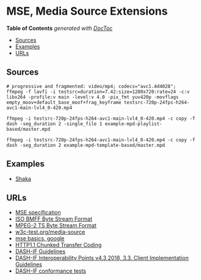 # MSE, Media Source Extensions

<!-- START doctoc generated TOC please keep comment here to allow auto update -->
<!-- DON'T EDIT THIS SECTION, INSTEAD RE-RUN doctoc TO UPDATE -->
**Table of Contents**  *generated with [DocToc](https://github.com/thlorenz/doctoc)*

- [Sources](#sources)
- [Examples](#examples)
- [URLs](#urls)

<!-- END doctoc generated TOC please keep comment here to allow auto update -->

## Sources

```shell
# progressive and fragmented: video/mp4; codecs="avc1.4d4028";
ffmpeg -f lavfi -i testsrc=duration=7.42:size=1280x720:rate=24 -c:v libx264 -profile:v main -level:v 4.0 -pix_fmt yuv420p -movflags empty_moov+default_base_moof+frag_keyframe testsrc-720p-24fps-h264-avc1-main-lvl4_0-420.mp4

ffmpeg -i testsrc-720p-24fps-h264-avc1-main-lvl4_0-420.mp4 -c copy -f dash -seg_duration 2 -single_file 1 example-mpd-playlist-based/master.mpd

ffmpeg -i testsrc-720p-24fps-h264-avc1-main-lvl4_0-420.mp4 -c copy -f dash -seg_duration 2 example-mpd-template-based/master.mpd
```

## Examples

- [Shaka](https://github.com/google/shaka-player/blob/547f1b5cab915765a02c4e4cb75946849097bfa8/lib/media/media_source_engine.js)

## URLs

- [MSE specification](https://w3c.github.io/media-source/)
- [ISO BMFF Byte Stream Format](https://www.w3.org/TR/mse-byte-stream-format-isobmff/)
- [MPEG-2 TS Byte Stream Format](https://www.w3.org/TR/mse-byte-stream-format-mp2t/)
- [w3c-test.org/media-source](http://w3c-test.org/media-source/)
- [mse basics, google](https://developers.google.com/web/fundamentals/media/mse/basics)
- [HTTP1.1 Chunked Transfer Coding](https://tools.ietf.org/html/rfc2616#section-3.6.1)
- [DASH-IF Guidelines](https://dashif.org/guidelines/)
- [DASH-IF Interoperability Points v4.3 2018, 3.3. Client Implementation Guidelines](https://dashif.org/docs/DASH-IF-IOP-v4.3.pdf)
- [DASH-IF conformance tests](https://conformance.dashif.org/)

